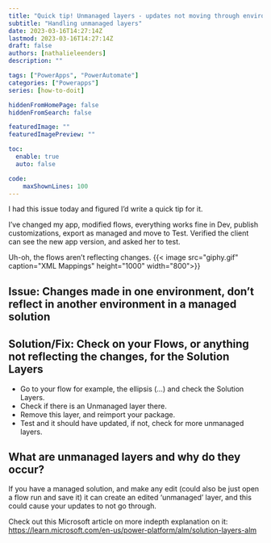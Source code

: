 ```yaml
---
title: "Quick tip! Unmanaged layers - updates not moving through environments (ALM)"
subtitle: "Handling unmanaged layers"
date: 2023-03-16T14:27:14Z
lastmod: 2023-03-16T14:27:14Z
draft: false
authors: [nathalieleenders]
description: ""

tags: ["PowerApps", "PowerAutomate"]
categories: ["Powerapps"]
series: [how-to-doit]

hiddenFromHomePage: false
hiddenFromSearch: false

featuredImage: ""
featuredImagePreview: ""

toc:
  enable: true
  auto: false

code:
    maxShownLines: 100
---
```


I had this issue today and figured I’d write a quick tip for it.

I’ve changed my app, modified flows, everything works fine in Dev, publish customizations, export as managed and move to Test. Verified the client can see the new app version, and asked her to test.

Uh-oh, the flows aren’t reflecting changes.
{{< image src="giphy.gif" caption="XML Mappings" height="1000" width="800">}}

## Issue: Changes made in one environment, don’t reflect in another environment in a managed solution

## Solution/Fix: Check on your Flows, or anything not reflecting the changes, for the Solution Layers

- Go to your flow for example, the ellipsis (…) and check the Solution Layers.
- Check if there is an Unmanaged layer there.
- Remove this layer, and reimport your package.
- Test and it should have updated, if not, check for more unmanaged layers.

## What are unmanaged layers and why do they occur?

If you have a managed solution, and make any edit (could also be just open a flow run and save it) it can create an edited ‘unmanaged’ layer, and this could cause your updates to not go through.

Check out this Microsoft article on more indepth explanation on it: <https://learn.microsoft.com/en-us/power-platform/alm/solution-layers-alm>
